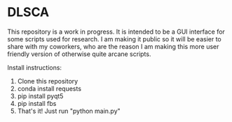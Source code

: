 # DLSCA

This repository is a work in progress. It is intended to be a GUI interface for some scripts used for research.
I am making it public so it will be easier to share with my coworkers, who are the reason I am making this more 
user friendly version of otherwise quite arcane scripts.

Install instructions:
1. Clone this repository
2. conda install requests
3. pip install pyqt5
4. pip install fbs
5. That's it! Just run "python main.py"
